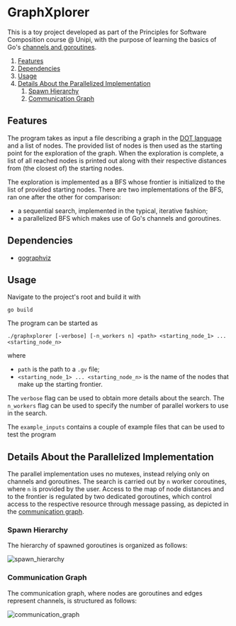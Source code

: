 # GraphXplorer <!-- omit in toc -->
This is a toy project developed as part of the Principles for Software Composition course @ Unipi, with the purpose of learning the basics of Go's [channels and goroutines](https://go.dev/tour/concurrency/1). 

1. [Features](#features)
2. [Dependencies](#dependencies)
3. [Usage](#usage)
4. [Details About the Parallelized Implementation](#details-about-the-parallelized-implementation)
   1. [Spawn Hierarchy](#spawn-hierarchy)
   2. [Communication Graph](#communication-graph)


## Features
The program takes as input a file describing a graph in the [DOT language](https://graphviz.org/doc/info/lang.html) and a list of nodes. The provided list of nodes is then used as the starting point for the exploration of the graph. When the exploration is complete, a list of all reached nodes is printed out along with their respective distances from (the closest of) the starting nodes.

The exploration is implemented as a BFS whose frontier is initialized to the list of provided starting nodes. There are two implementations of the BFS, ran one after the other for comparison:
- a sequential search, implemented in the typical, iterative fashion;
- a parallelized BFS which makes use of Go's channels and goroutines.

## Dependencies
- [gographviz](https://github.com/awalterschulze/gographviz)

## Usage
Navigate to the project's root and build it with
```
go build
```

The program can be started as 
```
./graphxplorer [-verbose] [-n_workers n] <path> <starting_node_1> ... <starting_node_n>
```
where
- `path` is the path to a `.gv` file;
- `<starting_node_1> ... <starting_node_n>` is the name of the nodes that make up the starting frontier.

The `verbose` flag can be used to obtain more details about the search.
The `n_workers` flag can be used to specify the number of parallel workers to use in the search.

The `example_inputs` contains a couple of example files that can be used to test the program

## Details About the Parallelized Implementation
The parallel implementation uses no mutexes, instead relying only on channels and goroutines. The search is carried out by `n` worker coroutines, where `n` is provided by the user. Access to the map of node distances and to the frontier is regulated by two dedicated goroutines, which control access to the respective resource through message passing, as depicted in the [communication graph](#communication-graph).

### Spawn Hierarchy
The hierarchy of spawned goroutines is organized as follows:

![spawn_hierarchy](https://i.imgur.com/dK6Q4EZ.png)

### Communication Graph
The communication graph, where nodes are goroutines and edges represent channels, is structured as follows:

![communication_graph](https://i.imgur.com/1iQsCTf.png)
